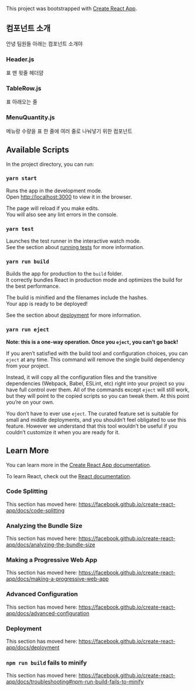 This project was bootstrapped with [Create React App][1].

## 컴포넌트 소개
안녕 팀원들 아래는 컴포넌트 소개야
### Header.js
표 맨 윗줄 헤더얌

### TableRow.js
표 아래오는 줄

### MenuQuantity.js
메뉴랑 수량을 표 한 줄에 여러 줄로 나눠넣기 위한 컴포넌트

## Available Scripts

In the project directory, you can run:

### `yarn start`

Runs the app in the development mode.<br>
Open [http://localhost:3000][2] to view it in the browser.

The page will reload if you make edits.<br>
You will also see any lint errors in the console.

### `yarn test`

Launches the test runner in the interactive watch mode.<br>
See the section about [running tests][3] for more information.

### `yarn run build`

Builds the app for production to the `build` folder.<br>
It correctly bundles React in production mode and optimizes the build for the best performance.

The build is minified and the filenames include the hashes.<br>
Your app is ready to be deployed!

See the section about [deployment][4] for more information.

### `yarn run eject`

**Note: this is a one-way operation. Once you `eject`, you can’t go back!**

If you aren’t satisfied with the build tool and configuration choices, you can `eject` at any time. This command will remove the single build dependency from your project.

Instead, it will copy all the configuration files and the transitive dependencies (Webpack, Babel, ESLint, etc) right into your project so you have full control over them. All of the commands except `eject` will still work, but they will point to the copied scripts so you can tweak them. At this point you’re on your own.

You don’t have to ever use `eject`. The curated feature set is suitable for small and middle deployments, and you shouldn’t feel obligated to use this feature. However we understand that this tool wouldn’t be useful if you couldn’t customize it when you are ready for it.

## Learn More

You can learn more in the [Create React App documentation][5].

To learn React, check out the [React documentation][6].

### Code Splitting

This section has moved here: https://facebook.github.io/create-react-app/docs/code-splitting

### Analyzing the Bundle Size

This section has moved here: https://facebook.github.io/create-react-app/docs/analyzing-the-bundle-size

### Making a Progressive Web App

This section has moved here: https://facebook.github.io/create-react-app/docs/making-a-progressive-web-app

### Advanced Configuration

This section has moved here: https://facebook.github.io/create-react-app/docs/advanced-configuration

### Deployment

This section has moved here: https://facebook.github.io/create-react-app/docs/deployment

### `npm run build` fails to minify

This section has moved here: https://facebook.github.io/create-react-app/docs/troubleshooting#npm-run-build-fails-to-minify

[1]:	https://github.com/facebook/create-react-app
[2]:	http://localhost:3000
[3]:	https://facebook.github.io/create-react-app/docs/running-tests
[4]:	https://facebook.github.io/create-react-app/docs/deployment
[5]:	https://facebook.github.io/create-react-app/docs/getting-started
[6]:	https://reactjs.org/